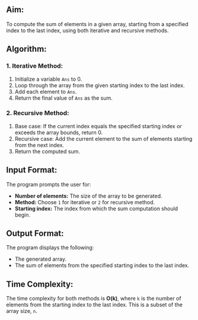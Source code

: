 <h2>Aim:</h2>
<p>To compute the sum of elements in a given array, starting from a specified index to the last index, using both iterative and recursive methods.</p>

<h2>Algorithm:</h2>
<h3>1. Iterative Method:</h3>
<ol>
    <li>Initialize a variable <code>Ans</code> to 0.</li>
    <li>Loop through the array from the given starting index to the last index.</li>
    <li>Add each element to <code>Ans</code>.</li>
    <li>Return the final value of <code>Ans</code> as the sum.</li>
</ol>

<h3>2. Recursive Method:</h3>
<ol>
    <li>Base case: If the current index equals the specified starting index or exceeds the array bounds, return 0.</li>
    <li>Recursive case: Add the current element to the sum of elements starting from the next index.</li>
    <li>Return the computed sum.</li>
</ol>

<h2>Input Format:</h2>
<p>The program prompts the user for:</p>
<ul>
    <li><strong>Number of elements:</strong> The size of the array to be generated.</li>
    <li><strong>Method:</strong> Choose <code>1</code> for iterative or <code>2</code> for recursive method.</li>
    <li><strong>Starting index:</strong> The index from which the sum computation should begin.</li>
</ul>

<h2>Output Format:</h2>
<p>The program displays the following:</p>
<ul>
    <li>The generated array.</li>
    <li>The sum of elements from the specified starting index to the last index.</li>
</ul>

<h2>Time Complexity:</h2>
<p>
    The time complexity for both methods is <strong>O(k)</strong>, 
    where <code>k</code> is the number of elements from the starting index to the last index. This is a subset of the array size, <code>n</code>.
</p>